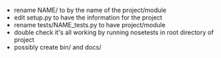  * rename NAME/ to by the name of the project/module
 * edit setup.py to have the information for the project
 * rename tests/NAME_tests.py to have project/module
 * double check it's all working by running nosetests in root directory of project
 * possibly create bin/ and docs/

